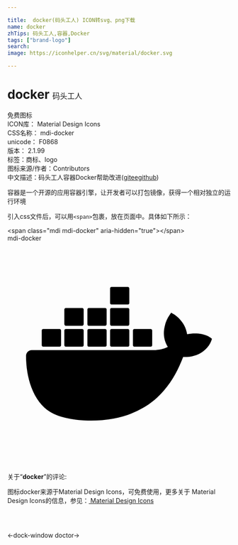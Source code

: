 ```yaml
---

title:  docker(码头工人) ICON转svg、png下载
name: docker
zhTips: 码头工人,容器,Docker
tags: ["brand-logo"]
search: 
image: https://iconhelper.cn/svg/material/docker.svg

---
```


# docker  <small style="font-size: 60%;font-weight: 100">码头工人</small>


<div class="detail-page">
<p>
<span><span class="badge-success badge">免费图标</span> </span>
<br/>
<span>
ICON库：
<span class="badge-secondary badge">Material Design Icons</span> 
</span>
<br/>
<span>
CSS名称：
<span class="badge-secondary badge">mdi-docker</span> 
</span>
<br/>
<span>
unicode：
<span class="badge-secondary badge">F0868</span> 
<copy-btn content='F0868' btn-title=""></copy-btn>
<copy-btn :content='String.fromCodePoint(parseInt("F0868", 16))' btn-title="复制U"></copy-btn>
</span>
<br/>
<span>
版本：
<span class="badge-secondary badge">2.1.99</span> 
</span><br/><span>标签：<span class="badge-light badge"><router-link to="/tags/brand-logo.html">商标、logo</router-link></span></span>
<br/>
<span>图标来源/作者：<span class="badge-light badge">Contributors</span></span> 
<br/>
<span class="zh-detail">中文描述：<span class="badge-primary badge">码头工人</span><span class="badge-primary badge">容器</span><span class="badge-primary badge">Docker</span><span class="help-link"><span>帮助改进</span>(<a href="https://gitee.com/liuwave/icon-helper/edit/master/json/material/docker.json" target="_blank" rel="noopener noreferrer">gitee</a><a href="https://github.com/liuwave/icon-helper/edit/master/json/material/docker.json" target="_blank" rel="noopener noreferrer">github</a></span>)</span><br/>
</p>
</div><div class="description description alert alert-light">容器是一个开源的应用容器引擎，让开发者可以打包镜像，获得一个相对独立的运行环境</div>
<div class="alert alert-dark">
  <i class="mdi mdi-docker mdi-48px"></i>
  <i class="mdi mdi-docker mdi-36px"></i>
  <i class="mdi mdi-docker mdi-24px"></i>
  <i class="mdi mdi-docker mdi-18px"></i>
</div>
<div>
  <p>引入css文件后，可以用<code>&lt;span&gt;</code>包裹，放在页面中。具体如下所示：    
  </p>
  <div class="alert alert-primary" style="font-size: 14px">
    &lt;span class="mdi mdi-docker" aria-hidden="true"&gt;&lt;/span&gt;
    <copy-btn content='<span class="mdi mdi-docker" aria-hidden="true"></span>'></copy-btn>
  </div>
  <div class="alert alert-secondary">
    <i class="mdi mdi-docker"
    style="font-size: 24px"
    aria-hidden="true"></i> mdi-docker
    <copy-btn content="mdi-docker" btn-title="复制图标名称"></copy-btn>
  </div>
</div>
<div id="svg" class="svg-wrap">
<svg xmlns="http://www.w3.org/2000/svg" viewBox="0 0 24 24"><path d="M21.81 10.25C21.75 10.21 21.25 9.82 20.17 9.82C19.89 9.82 19.61 9.85 19.33 9.9C19.12 8.5 17.95 7.79 17.9 7.76L17.61 7.59L17.43 7.86C17.19 8.22 17 8.63 16.92 9.05C16.72 9.85 16.84 10.61 17.25 11.26C16.76 11.54 15.96 11.61 15.79 11.61H2.62C2.28 11.61 2 11.89 2 12.24C2 13.39 2.18 14.54 2.58 15.62C3.03 16.81 3.71 17.69 4.58 18.23C5.56 18.83 7.17 19.17 9 19.17C9.79 19.17 10.61 19.1 11.42 18.95C12.54 18.75 13.62 18.36 14.61 17.79C15.43 17.32 16.16 16.72 16.78 16C17.83 14.83 18.45 13.5 18.9 12.35H19.09C20.23 12.35 20.94 11.89 21.33 11.5C21.59 11.26 21.78 10.97 21.92 10.63L22 10.39L21.81 10.25M3.85 11.24H5.61C5.69 11.24 5.77 11.17 5.77 11.08V9.5C5.77 9.42 5.7 9.34 5.61 9.34H3.85C3.76 9.34 3.69 9.41 3.69 9.5V11.08C3.7 11.17 3.76 11.24 3.85 11.24M6.28 11.24H8.04C8.12 11.24 8.2 11.17 8.2 11.08V9.5C8.2 9.42 8.13 9.34 8.04 9.34H6.28C6.19 9.34 6.12 9.41 6.12 9.5V11.08C6.13 11.17 6.19 11.24 6.28 11.24M8.75 11.24H10.5C10.6 11.24 10.67 11.17 10.67 11.08V9.5C10.67 9.42 10.61 9.34 10.5 9.34H8.75C8.67 9.34 8.6 9.41 8.6 9.5V11.08C8.6 11.17 8.66 11.24 8.75 11.24M11.19 11.24H12.96C13.04 11.24 13.11 11.17 13.11 11.08V9.5C13.11 9.42 13.05 9.34 12.96 9.34H11.19C11.11 9.34 11.04 9.41 11.04 9.5V11.08C11.04 11.17 11.11 11.24 11.19 11.24M6.28 9H8.04C8.12 9 8.2 8.91 8.2 8.82V7.25C8.2 7.16 8.13 7.09 8.04 7.09H6.28C6.19 7.09 6.12 7.15 6.12 7.25V8.82C6.13 8.91 6.19 9 6.28 9M8.75 9H10.5C10.6 9 10.67 8.91 10.67 8.82V7.25C10.67 7.16 10.61 7.09 10.5 7.09H8.75C8.67 7.09 8.6 7.15 8.6 7.25V8.82C8.6 8.91 8.66 9 8.75 9M11.19 9H12.96C13.04 9 13.11 8.91 13.11 8.82V7.25C13.11 7.16 13.04 7.09 12.96 7.09H11.19C11.11 7.09 11.04 7.15 11.04 7.25V8.82C11.04 8.91 11.11 9 11.19 9M11.19 6.72H12.96C13.04 6.72 13.11 6.65 13.11 6.56V5C13.11 4.9 13.04 4.83 12.96 4.83H11.19C11.11 4.83 11.04 4.89 11.04 5V6.56C11.04 6.64 11.11 6.72 11.19 6.72M13.65 11.24H15.41C15.5 11.24 15.57 11.17 15.57 11.08V9.5C15.57 9.42 15.5 9.34 15.41 9.34H13.65C13.57 9.34 13.5 9.41 13.5 9.5V11.08C13.5 11.17 13.57 11.24 13.65 11.24" /></svg>
</div>
<detail full-name='mdi-docker'></detail>
<div class="icon-detail__container">
<p>关于“<b>docker</b>”的评论:</p>
</div>
<Vssue title="关于“docker”的评论" />    
<div><p>图标docker来源于Material Design Icons，可免费使用，更多关于 Material Design Icons的信息，参见：<a target="_blank" href="https://iconhelper.cn/material.html"> Material Design Icons</a>
</p></div>

<div style="padding:2rem 0 " class="page-nav"><p class="inner"><span class="prev">←<router-link to="/icon/dock-window.html">dock-window</router-link></span> <span class="next"><router-link to="/icon/doctor.html">doctor</router-link>→</span></p></div>


